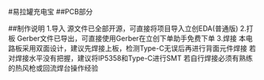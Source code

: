 #易拉罐充电宝
##PCB部分

##制作说明
1.导入
    源文件已全部开源，可直接将项目导入立创EDA(普通版)
2.打板
    Gerber文件已导出，可直接使用Gerber在立创下单助手免费下单
3.焊接
    本电路板采用双面设计，建议先焊接上板，检测Type-C无误后再进行背面元件焊接
    若对焊接水平没有把握，建议将IP5358和Type-C进行SMT
    若自行焊接必须有熟练的热风枪或回流焊台操作经验
